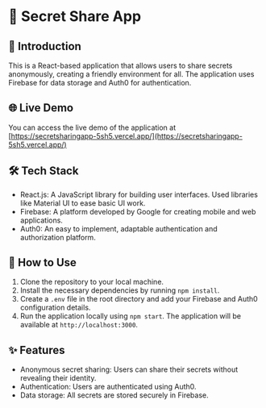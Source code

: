 # 🤫 Secret Share App

## 📖 Introduction

This is a React-based application that allows users to share secrets anonymously, creating a friendly environment for all. The application uses Firebase for data storage and Auth0 for authentication.

## 🌐 Live Demo

You can access the live demo of the application at [https://secretsharingapp-5sh5.vercel.app/](https://secretsharingapp-5sh5.vercel.app/)
## 🛠️ Tech Stack

- React.js: A JavaScript library for building user interfaces. Used libraries like Material UI to ease basic UI work.
- Firebase: A platform developed by Google for creating mobile and web applications.
- Auth0: An easy to implement, adaptable authentication and authorization platform.

## 🚀 How to Use

1. Clone the repository to your local machine.
2. Install the necessary dependencies by running `npm install`.
3. Create a `.env` file in the root directory and add your Firebase and Auth0 configuration details.
4. Run the application locally using `npm start`. The application will be available at `http://localhost:3000`.

## ✨ Features

- Anonymous secret sharing: Users can share their secrets without revealing their identity.
- Authentication: Users are authenticated using Auth0.
- Data storage: All secrets are stored securely in Firebase.

